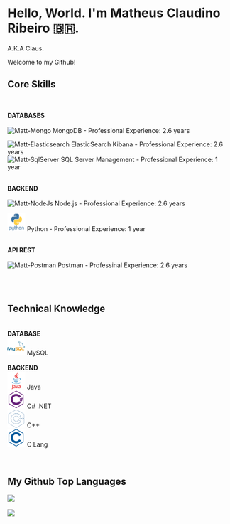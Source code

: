 # Hello, World. I'm Matheus Claudino Ribeiro 🇧🇷.
A.K.A Claus.

Welcome to my Github!

## Core Skills
<div style="display: inline_block"> <br>
  
  <strong>DATABASES</strong> <br> <br>
  <img allign="center" alt="Matt-Mongo" heihgt="30" width="40" src="https://cdn.jsdelivr.net/gh/devicons/devicon@latest/icons/mongodb/mongodb-plain-wordmark.svg"/> 
  MongoDB - Professional Experience: 2.6 years <br>
  
  <img allign="center" alt="Matt-Elasticsearch" heihgt="30" width="40" src="https://cdn.jsdelivr.net/gh/devicons/devicon@latest/icons/elasticsearch/elasticsearch-original.svg" />
  ElasticSearch Kibana - Professional Experience: 2.6 years <br>
  
  <img allign="center" alt="Matt-SqlServer" heihgt="30" width="40" src="https://cdn.jsdelivr.net/gh/devicons/devicon@latest/icons/microsoftsqlserver/microsoftsqlserver-original.svg"/>
  SQL Server Management - Professional Experience: 1 year <br> <br>

  <strong>BACKEND</strong> <br> <br>
  <img allign="center" alt="Matt-NodeJs" heihgt="30" width="40" src="https://cdn.jsdelivr.net/gh/devicons/devicon/icons/nodejs/nodejs-original.svg"/>
  Node.js - Professional Experience: 2.6 years <br>
  
  <img allign="center" alt="Matt-Py" heihgt="30" width="40" src="https://raw.githubusercontent.com/devicons/devicon/master/icons/python/python-original-wordmark.svg"/>
  Python - Professional Experience: 1 year <br> <br>

  <strong>API REST</strong> <br> <br>
  <img allign="center" alt="Matt-Postman" heihgt="30" width="40" src="https://cdn.jsdelivr.net/gh/devicons/devicon@latest/icons/postman/postman-original.svg" />
  Postman - Professinal Experience: 2.6 years <br>        
</div><br><br>

## Technical Knowledge
<div style="display: inline_block"><br>
  <strong>DATABASE</strong> <br>
  <img allign="center" alt="Matt-MySql" heihgt="50" width="40" src="https://raw.githubusercontent.com/devicons/devicon/master/icons/mysql/mysql-original-wordmark.svg"/> MySQL <br> <br>
  <strong>BACKEND</strong> <br>
  <img allign="center" alt="Matt-Java" heihgt="50" width="40" src="https://raw.githubusercontent.com/devicons/devicon/master/icons/java/java-original-wordmark.svg"/> Java <br>
  <img allign="center" alt="Matt-VsCode" heihgt="50" width="40" src="https://raw.githubusercontent.com/devicons/devicon/master/icons/csharp/csharp-line.svg"/> C# .NET <br>
  <img allign="center" alt="Matt-VsCode" heihgt="50" width="40" src="https://raw.githubusercontent.com/devicons/devicon/master/icons/cplusplus/cplusplus-line.svg"/> C++ <br>
  <img allign="center" alt="Matt-C" heihgt="50" width="40" src="https://raw.githubusercontent.com/devicons/devicon/master/icons/c/c-line.svg"/> C Lang <br>
</div> <br><br>
   

## My Github Top Languages
<div>
  <a href = "https://github.com/Macribeiro">
    <img height="180em" src="https://github-readme-stats.vercel.app/api/top-langs/?username=Macribeiro&theme=dracula&show_icons=true&hide_border=false&layout=compact" data-canonical-src="https://github-readme-stats.vercel.app/api/top-langs/?username=Macribeiro&amp;layout=compact&amp;langs_count=7&amp;theme=dracula" style="max-width: 100%;">
</div>


![](https://thumbs.gfycat.com/CloseHarshArawana-size_restricted.gif)
